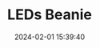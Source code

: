 ---
layout: post
title:  "LEDs Beanie"
date:   2024-02-01 15:39:40
preview: /assets/img/projects/companion-bot/bot_thumb.png
tags: [Arduino, LEDs, wearable, FastLED, sewing]
---